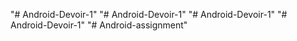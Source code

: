 "# Android-Devoir-1" 
"# Android-Devoir-1" 
"# Android-Devoir-1" 
"# Android-Devoir-1" 
"# Android-assignment" 
